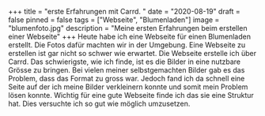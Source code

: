 +++
title = "erste Erfahrungen mit Carrd. "
date = "2020-08-19"
draft = false
pinned = false
tags = ["Webseite", "Blumenladen"]
image = "blumenfoto.jpg"
description = "Meine ersten Erfahrungen beim erstellen einer Webseite"
+++
Heute habe ich eine Webseite für einen Blumenladen erstellt. Die Fotos dafür machten wir in der Umgebung. Eine Webseite zu erstellen ist gar nicht so schwer wie erwartet. Die Webseite erstelle ich über Carrd. Das schwierigste, wie ich finde, ist es die Bilder in eine nutzbare Grösse zu bringen. Bei vielen meiner selbstgemachten Bilder gab es das Problem, dass das Format zu gross war. Jedoch fand ich da schnell eine Seite auf der ich meine Bilder verkleinern konnte und somit mein Problem lösen konnte. Wichtig für eine gute Webseite finde ich das sie eine Struktur hat. Dies versuchte ich so gut wie möglich umzusetzen.
